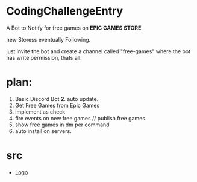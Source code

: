 # CodingChallengeEntry

A Bot to Notify for free games on **EPIC GAMES STORE**

new Storess eventually Following.

just invite the bot and create a channel called "free-games" where the bot has write permission, thats all.

# plan:
1. Basic Discord Bot
**2**. auto update.
3. Get Free Games from Epic Games
4. implement as check
5. fire events on new free games // publish free games
6. show free games in dm per command
7. auto install on servers.

# src
- [Logo](https://i.pinimg.com/originals/0b/52/37/0b5237772794fb5e080ab2925ae7d8ea.jpg)
